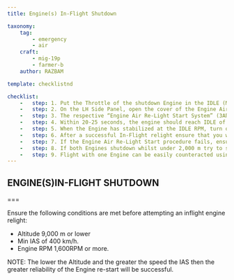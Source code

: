 ```yaml
---
title: Engine(s) In-Flight Shutdown

taxonomy:
    tag:
        - emergency
        - air
    craft: 
        - mig-19p
        - farmer-b
    author: RAZBAM

template: checklistnd

checklist:
    -   step: 1. Put the Throttle of the shutdown Engine in the IDLE (МАЛЫЙ ГАЗ) position.
    -   step: 2. On the LH Side Panel, open the cover of the Engine Air Re-Light Start (ЗАЖИГАНИЕ В ВОЗДУХЕ) switch for the Engine you want to Re-Light and operate the Switch.
    -   step: 3. The respective “Engine Air Re-Light Start System” (ЗАПУСК В ВОЗДУХЕ ВКЛ) Lamp for the respective engine will illuminate on the front panel and the starting sound should be heard continuously. 
    -   step: 4. Within 20-25 seconds, the engine should reach IDLE of 4,100 +200 RPM. 
    -   step: 5. When the Engine has stabilized at the IDLE RPM, turn off the respective Engine Air Re-Light Start (ЗАПУСК В ВОЗДУХЕ ВКЛ) Switch. 
    -   step: 6. After a successful In-Flight relight ensure that you wait 30 seconds after the engine has stabilized at IDLE RPM before moving the Throttle to the desired Thrust Position.  Making sure to avoid Afterburner and Military Power settings until 1 min after reaching IDLE RPM. 
    -   step: 7. If the Engine Air Re-Light Start procedure fails, ensure that you wait at least 40 seconds before reattempting the start procedure. 
    -   step: 8. If both Engines shutdown whilst under 2,000 m try to start them one after the other if they are at the normal speed of autorotation of 1,600RPM. If they fail to re-light, choose a good location and eject.  If the both Engine are less than 1,600RPM, eject or try an emergency landing immediately. 
    -   step: 9. Flight with one Engine can be easily counteracted using the Rudder. If the remaining Engine will not re-start where possible cancel the mission and return to the Airbase. 
---
```


## ENGINE(S)IN-FLIGHT SHUTDOWN 

===

Ensure the following conditions are met before attempting an inflight engine relight:   
* Altitude 9,000 m or lower  
* Min IAS of 400 km/h.  
* Engine RPM 1,600RPM or more.  
 
NOTE: The lower the Altitude and the greater the speed the IAS then the greater reliability of the Engine re-start will be successful. 
